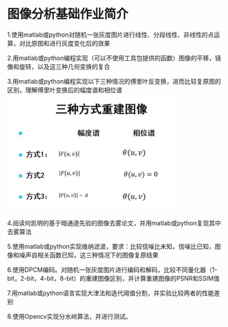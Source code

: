 # 图像分析基础作业简介
1.使用matlab或python对随机一张灰度图片进行线性、分段线性、非线性的点运算，对比原图和进行灰度变化后的效果  

2.用matlab或python编程实现（可以不使用工具包提供的函数）图像的平移，镜像和旋转，以及这三种几何变换的复合  

3.用matlab或python编程实现以下三种情况的傅里叶反变换，进而比较复原图的区别，理解傅里叶变换后的幅度谱和相位谱  
![Image text](image/task4.PNG)  

4.阅读何凯明的基于暗通道先验的图像去雾论文，并用matlab或python复现其中去雾算法  

5.使用matlab或python实现维纳滤波，要求：比较信噪比未知，信噪比已知，图像和噪声自相关函数已知，这三种情况下的图像复原结果  

6.使用DPCM编码。对随机一张灰度图片进行编码和解码，比较不同量化器（1-bit，2-bit，4-bit，8-bit）的重建图像区别，并计算重建图像的PSNR和SSIM值  

7.用matlab或python语言实现大津法和迭代阈值分割，并实验比较两者的性能差别  

8.使用Opencv实现分水岭算法，并进行测试。
